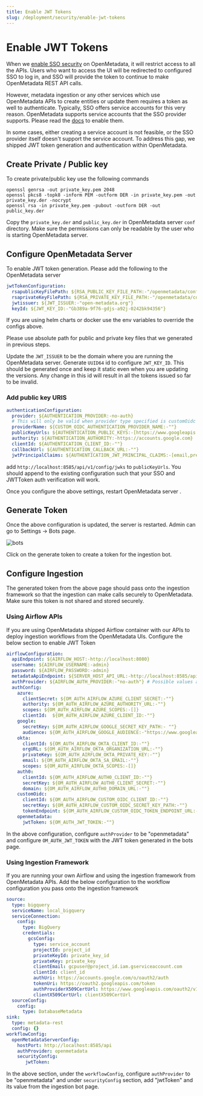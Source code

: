 ```yaml
---
title: Enable JWT Tokens
slug: /deployment/security/enable-jwt-tokens
---
```


# Enable JWT Tokens

When we [enable SSO security](/deployment/security) on OpenMetadata, it will restrict access to all the APIs. Users who want to access the UI
will be redirected to configured SSO to log in, and SSO will provide the token to continue to make OpenMetadata REST API
calls. 

However, metadata ingestion or any other services which use OpenMetadata APIs to create entities or update them
requires a token as well to authenticate. Typically, SSO offers service accounts for this very reason. OpenMetadata
supports service accounts that the SSO provider supports. Please read the [docs](/deployment/security) to enable them.

In some cases, either creating a service account is not feasible, or the SSO provider itself doesn't support the service account. To address
this gap, we shipped JWT token generation and authentication within OpenMetadata.

## Create Private / Public key 

To create private/public key use the following commands

```commandline
openssl genrsa -out private_key.pem 2048   
openssl pkcs8 -topk8 -inform PEM -outform DER -in private_key.pem -out private_key.der -nocrypt
openssl rsa -in private_key.pem -pubout -outform DER -out public_key.der 
```

Copy the `private_key.der` and `public_key.der` in OpenMetadata server `conf` directory. Make sure the permissions can only be
readable by the user who is starting OpenMetadata server.

## Configure OpenMetadata Server

To enable JWT token generation. Please add the following to the OpenMetadata server

```yaml
jwtTokenConfiguration:
  rsapublicKeyFilePath: ${RSA_PUBLIC_KEY_FILE_PATH:-"/openmetadata/conf/public_key.der"}
  rsaprivateKeyFilePath: ${RSA_PRIVATE_KEY_FILE_PATH:-"/openmetadata/conf/private_key.der"}
  jwtissuer: ${JWT_ISSUER:-"open-metadata.org"}
  keyId: ${JWT_KEY_ID:-"Gb389a-9f76-gdjs-a92j-0242bk94356"}
```

If you are using helm charts or docker use the env variables to override the configs above.

Please use absolute path for public and private key files that we generated in previous steps.

Update the `JWT_ISSUER` to be the domain where you are running the OpenMetadata server. Generate `UUID64` id to configure
`JWT_KEY_ID`. This should be generated once and keep it static even when you are updating the versions. Any change in this
id will result in all the tokens issued so far to be invalid.

### Add public key URIS

```yaml
authenticationConfiguration:
  provider: ${AUTHENTICATION_PROVIDER:-no-auth}
  # This will only be valid when provider type specified is customOidc
  providerName: ${CUSTOM_OIDC_AUTHENTICATION_PROVIDER_NAME:-""}
  publicKeyUrls: ${AUTHENTICATION_PUBLIC_KEYS:-[https://www.googleapis.com/oauth2/v3/certs]}
  authority: ${AUTHENTICATION_AUTHORITY:-https://accounts.google.com}
  clientId: ${AUTHENTICATION_CLIENT_ID:-""}
  callbackUrl: ${AUTHENTICATION_CALLBACK_URL:-""}
  jwtPrincipalClaims: ${AUTHENTICATION_JWT_PRINCIPAL_CLAIMS:-[email,preferred_username,sub]}
```

add `http://localhost:8585/api/v1/config/jwks` to `publicKeyUrls`. You should append to the existing configuration such that
your SSO and JWTToken auth verification will work. 

Once you configure the above settings, restart OpenMetadata server .

## Generate Token

Once the above configuration is updated, the server is restarted. Admin can go to Settings -> Bots page.

<Image src="/images/deployment/security/enable-jwt/bot.png" alt="bots"/> 

Click on the generate token to create a token for the ingestion bot.

## Configure Ingestion

The generated token from the above page should pass onto the ingestion framework so that the ingestion can make calls
securely to OpenMetadata. Make sure this token is not shared and stored securely. 

### Using Airflow APIs

If you are using OpenMetadata shipped Airflow container with our APIs to deploy ingestion workflows from the
OpenMetadata UIs. Configure the below section to enable JWT Token

```yaml
airflowConfiguration:
  apiEndpoint: ${AIRFLOW_HOST:-http://localhost:8080}
  username: ${AIRFLOW_USERNAME:-admin}
  password: ${AIRFLOW_PASSWORD:-admin}
  metadataApiEndpoint: ${SERVER_HOST_API_URL:-http://localhost:8585/api}
  authProvider: ${AIRFLOW_AUTH_PROVIDER:-"no-auth"} # Possible values are "no-auth", "azure", "google", "okta", "auth0", "custom-oidc", "openmetadata"
  authConfig:
    azure:
      clientSecret: ${OM_AUTH_AIRFLOW_AZURE_CLIENT_SECRET:-""}
      authority: ${OM_AUTH_AIRFLOW_AZURE_AUTHORITY_URL:-""}
      scopes: ${OM_AUTH_AIRFLOW_AZURE_SCOPES:-[]}
      clientId:  ${OM_AUTH_AIRFLOW_AZURE_CLIENT_ID:-""}
    google:
      secretKey: ${OM_AUTH_AIRFLOW_GOOGLE_SECRET_KEY_PATH:- ""}
      audience: ${OM_AUTH_AIRFLOW_GOOGLE_AUDIENCE:-"https://www.googleapis.com/oauth2/v4/token"}
    okta:
      clientId: ${OM_AUTH_AIRFLOW_OKTA_CLIENT_ID:-""}
      orgURL: ${OM_AUTH_AIRFLOW_OKTA_ORGANIZATION_URL:-""}
      privateKey: ${OM_AUTH_AIRFLOW_OKTA_PRIVATE_KEY:-""}
      email: ${OM_AUTH_AIRFLOW_OKTA_SA_EMAIL:-""}
      scopes: ${OM_AUTH_AIRFLOW_OKTA_SCOPES:-[]}
    auth0:
      clientId: ${OM_AUTH_AIRFLOW_AUTH0_CLIENT_ID:-""}
      secretKey: ${OM_AUTH_AIRFLOW_AUTH0_CLIENT_SECRET:-""}
      domain: ${OM_AUTH_AIRFLOW_AUTH0_DOMAIN_URL:-""}
    customOidc:
      clientId: ${OM_AUTH_AIRFLOW_CUSTOM_OIDC_CLIENT_ID:-""}
      secretKey: ${OM_AUTH_AIRFLOW_CUSTOM_OIDC_SECRET_KEY_PATH:-""}
      tokenEndpoint: ${OM_AUTH_AIRFLOW_CUSTOM_OIDC_TOKEN_ENDPOINT_URL:-""}
    openmetadata:
      jwtToken: ${OM_AUTH_JWT_TOKEN:-""}
```

In the above configuration, configure `authProvider` to be "openmetadata" and configure `OM_AUTH_JWT_TOKEN` with the JWT
token generated in the bots page.

### Using Ingestion Framework

If you are running your own Airflow and using the ingestion framework from OpenMetadata APIs. Add the below
configuration to the workflow configuration you pass onto the ingestion framework

```yaml
source:
  type: bigquery
  serviceName: local_bigquery
  serviceConnection:
    config:
      type: BigQuery
      credentials:
        gcsConfig:
          type: service_account
          projectId: project_id
          privateKeyId: private_key_id
          privateKey: private_key
          clientEmail: gcpuser@project_id.iam.gserviceaccount.com
          clientId: client_id
          authUri: https://accounts.google.com/o/oauth2/auth
          tokenUri: https://oauth2.googleapis.com/token
          authProviderX509CertUrl: https://www.googleapis.com/oauth2/v1/certs
          clientX509CertUrl: clientX509CertUrl
  sourceConfig:
    config:
      type: DatabaseMetadata
sink:
  type: metadata-rest
  config: {}
workflowConfig:
  openMetadataServerConfig:
    hostPort: http://localhost:8585/api
    authProvider: openmetadata
    securityConfig:
       jwtToken:
```

In the above section, under the `workflowConfig`, configure `authProvider` to be "openmetadata" and under `securityConfig`
section, add "jwtToken" and its value from the ingestion bot page.
